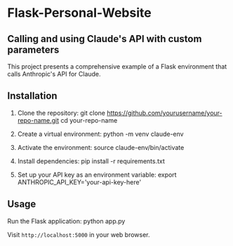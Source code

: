 # Flask-Personal-Website

## Calling and using Claude's API with custom parameters

This project presents a comprehensive example of a Flask environment that calls Anthropic's API for Claude.

## Installation

1. Clone the repository:
git clone https://github.com/yourusername/your-repo-name.git
cd your-repo-name

2. Create a virtual environment:
python -m venv claude-env

3. Activate the environment:
source claude-env/bin/activate

4. Install dependencies:
pip install -r requirements.txt

5. Set up your API key as an environment variable:
export ANTHROPIC_API_KEY='your-api-key-here'

## Usage

Run the Flask application:
python app.py

Visit `http://localhost:5000` in your web browser.


